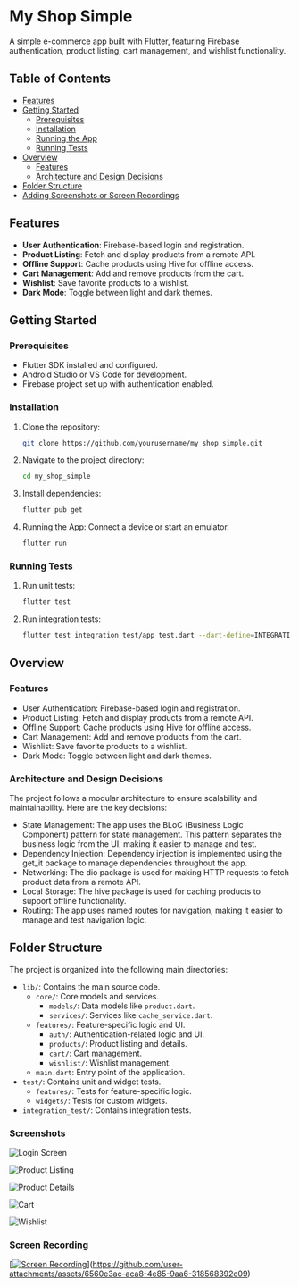 # My Shop Simple

A simple e-commerce app built with Flutter, featuring Firebase authentication, product listing, cart management, and wishlist functionality.

## Table of Contents

- [Features](#features)
- [Getting Started](#getting-started)
  - [Prerequisites](#prerequisites)
  - [Installation](#installation)
  - [Running the App](#running-the-app)
  - [Running Tests](#running-tests)
- [Overview](#overview)
  - [Features](#features-1)
  - [Architecture and Design Decisions](#architecture-and-design-decisions)
- [Folder Structure](#folder-structure)
- [Adding Screenshots or Screen Recordings](#adding-screenshots-or-screen-recordings)


## Features

- **User Authentication**: Firebase-based login and registration.
- **Product Listing**: Fetch and display products from a remote API.
- **Offline Support**: Cache products using Hive for offline access.
- **Cart Management**: Add and remove products from the cart.
- **Wishlist**: Save favorite products to a wishlist.
- **Dark Mode**: Toggle between light and dark themes.

## Getting Started

### Prerequisites

- Flutter SDK installed and configured.
- Android Studio or VS Code for development.
- Firebase project set up with authentication enabled.

### Installation

1. Clone the repository:
   ```bash
   git clone https://github.com/yourusername/my_shop_simple.git
2. Navigate to the project directory:
   ```bash
   cd my_shop_simple
3. Install dependencies:
    ```bash
    flutter pub get
4. Running the App:
   Connect a device or start an emulator.
    ```bash
    flutter run
### Running Tests
 1. Run unit tests:
    ```bash
    flutter test
2. Run integration tests:
    ```bash
    flutter test integration_test/app_test.dart --dart-define=INTEGRATION_TEST=true

## Overview
### Features
- User Authentication: Firebase-based login and registration.
- Product Listing: Fetch and display products from a remote API.
- Offline Support: Cache products using Hive for offline access.
- Cart Management: Add and remove products from the cart.
- Wishlist: Save favorite products to a wishlist.
- Dark Mode: Toggle between light and dark themes.

### Architecture and Design Decisions
The project follows a modular architecture to ensure scalability and maintainability. Here are the key decisions:

- State Management: The app uses the BLoC (Business Logic Component) pattern for state management. This pattern separates the business logic from the UI, making it easier to manage and test.
- Dependency Injection: Dependency injection is implemented using the get_it package to manage dependencies throughout the app.
- Networking: The dio package is used for making HTTP requests to fetch product data from a remote API.
- Local Storage: The hive package is used for caching products to support offline functionality.
- Routing: The app uses named routes for navigation, making it easier to manage and test navigation logic.

## Folder Structure

The project is organized into the following main directories:

- `lib/`: Contains the main source code.
  - `core/`: Core models and services.
    - `models/`: Data models like `product.dart`.
    - `services/`: Services like `cache_service.dart`.
  - `features/`: Feature-specific logic and UI.
    - `auth/`: Authentication-related logic and UI.
    - `products/`: Product listing and details.
    - `cart/`: Cart management.
    - `wishlist/`: Wishlist management.
  - `main.dart`: Entry point of the application.
- `test/`: Contains unit and widget tests.
  - `features/`: Tests for feature-specific logic.
  - `widgets/`: Tests for custom widgets.
- `integration_test/`: Contains integration tests.


### Screenshots

![Login Screen](https://github.com/user-attachments/assets/a2fa7670-bf70-4932-9f51-ac9c13446726)


![Product Listing](https://github.com/user-attachments/assets/adcf82d4-c68d-4867-9c15-8581f201740e)


![Product Details](https://github.com/user-attachments/assets/d2e41d0f-a966-4144-9b61-928a8bb099f5)

![Cart](https://github.com/user-attachments/assets/77c077bd-ed5a-479e-8f22-52ded541f007)

![Wishlist](https://github.com/user-attachments/assets/a30726ff-1067-46af-bf89-7d87121a8405)

### Screen Recording

[[![Screen Recording](https://github.com/user-attachments/assets/adcf82d4-c68d-4867-9c15-8581f201740e)](https://www.youtube.com/watch?v=your_video_id)](https://github.com/user-attachments/assets/6560e3ac-aca8-4e85-9aa6-318568392c09)



